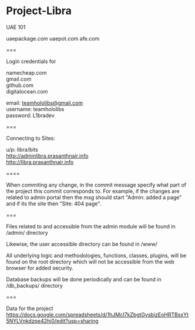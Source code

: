 Project-Libra
=============

UAE 101

uaepackage.com
uaepot.com
afe.com

===

Login credentials for

namecheap.com<br/>
gmail.com<br/>
github.com<br/>
digitalocean.com<br/>

email:    teamhololibs@gmail.com<br/>
username: teamhololibs<br/>
password: L1bradev<br/>

===

Connecting to Sites:

u/p: libra/bits <br/>
http://adminlibra.prasanthnair.info <br/>
http://libra.prasanthnair.info

====

When commiting any change, in the commit message specify what part of the project this commit corresponds to. For example, if the changes are related to admin portal then the msg should start "Admin: added a page" and if its the site then "Site: 404 page". 

===

Files related to and accessible from the admin module will be found in /admin/ directory

Likewise, the user accessible directory can be found in /www/

All underlying logic and methodologies, functions, classes, plugins, will be found on the root directory which will not be accessible from the web browser for added security.

Database backups will be done periodically and can be found in /db_backups/ directory

===

Data for the project<br/>
https://docs.google.com/spreadsheets/d/1hJMcI7kZbgtGysbizEoHRTBsxYt5NYLVnkdzpe42hi0/edit?usp=sharing
